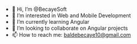 - 👋 Hi, I’m @BecayeSoft
- 👀 I’m interested in Web and Mobile Development 
- 🌱 I’m currently learning Angular
- 💞️ I’m looking to collaborate on Angular projects
- 📫 How to reach me: baldebecaye10@gmail.com

<!---
BecayeSoft/BecayeSoft is a ✨ special ✨ repository because its `README.md` (this file) appears on your GitHub profile.
You can click the Preview link to take a look at your changes.
--->

